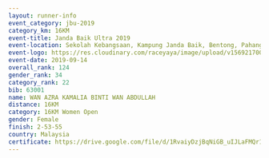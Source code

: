 ```yaml
---
layout: runner-info 
event_category: jbu-2019 
category_km: 16KM 
event-title: Janda Baik Ultra 2019 
event-location: Sekolah Kebangsaan, Kampung Janda Baik, Bentong, Pahang, Malaysia 
event-logo: https://res.cloudinary.com/raceyaya/image/upload/v1569217009/logo/janda-baik_vch1pc.jpg 
event-date: 2019-09-14
overall_rank: 124
gender_rank: 34
category_rank: 22
bib: 63001
name: WAN AZRA KAMALIA BINTI WAN ABDULLAH
distance: 16KM
category: 16KM Women Open
gender: Female
finish: 2-53-55
country: Malaysia
certificate: https://drive.google.com/file/d/1RvaiyDzjBqNiGB_uIJLaFMQr1NcD0Vs5/view?usp=sharing
---
```

